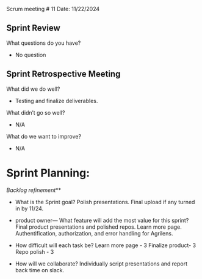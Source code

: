 Scrum meeting # 11
Date: 11/22/2024

## Sprint Review
What questions do you have? 
- No question

## Sprint Retrospective Meeting
What did we do well?
- Testing and finalize deliverables. 

What didn’t go so well?	
- N/A

What do we want to improve?
- N/A

# Sprint Planning:

_Backlog refinement_**
- What is the Sprint goal?
Polish presentations. Final upload if any turned in by 11/24. 

- product owner— What feature will add the most value for this sprint?
Final product presentations and polished repos. Learn more page. Authentification, authorization, 
and error handling for Agrilens. 

- How difficult will each task be? 
Learn more page - 3
Finalize product- 3
Repo polish - 3


- How will we collaborate? 
Individually script presentations and report back time on slack. 